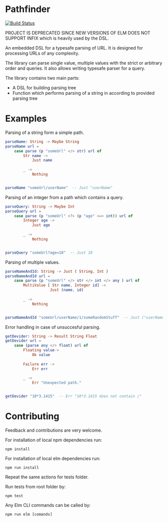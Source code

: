 # Pathfinder
[![Build Status](https://travis-ci.org/AIRTucha/pathfinder.svg?branch=master)](https://travis-ci.org/AIRTucha/pathfinder)

PROJECT IS DEPRECATED SINCE NEW VERSIONS OF ELM DOES NOT SUPPORT INFIX 
which is heavily used by the DSL.

An embedded DSL for a typesafe parsing of URL. It is designed for processing URLs of any complexity. 

The library can parse single value, multiple values with the strict or arbitrary order and queries. It also allows writing typesafe parser for a query.

The library contains two main parts:

* A DSL for building parsing tree
* Function which performs parsing of a string in according to provided parsing tree

# Examples

Parsing of a string form a simple path.
```elm
parseName: String -> Maybe String
parseName url =
    case parse (p "someUrl" </> str) url of
        Str name ->
            Just name
        
        _ ->
            Nothing


parseName "someUrl/userName"  -- Just "userName"
```
Parsing of an integer from a path which contains a query.
```elm
parseQuery: String -> Maybe Int
parseQuery url =
    case parse (p "someUrl" <?> (p "age" <=> int)) url of
        Integer age ->
            Just age
        
        _ ->
            Nothing


parseQuery "someUrl?age=10"  -- Just 10
```
Parsing of multiple values.
```elm
parseNameAndId: String -> Just ( String, Int )
parseNameAndId url = 
    case parse (p "someUrl" </> str </> int </> any ) url of
        MultiValue [ Str name, Integer id] ->
                    Just (name, id)
                
        _ ->
            Nothing


parseNameAndId "someUrl/userName/1/someRandomStuff"  -- Just ("userName", 1)
```
Error handling in case of unsuccesful parsing.
```elm
getDevider: String -> Result String Float
getDevider url =
    case (parse any </> float) url of
        Floating value->
            Ok value
            
        Failure err ->
            Err err
        
        _ ->
            Err "Unexpected path."


getDevider "10*3.1415"  -- Err "10*3.1415 does not contain /"
```

# Contributing

Feedback and contributions are very welcome.

For installation of local npm dependencies run:
```
npm install
```

For installation of local elm dependencies run:
```
npm run install
```

Repeat the same actions for tests folder.

Run tests from root folder by:
```
npm test
```

Any Elm CLI commands can be called by:
```
npm run elm [comands]
```
